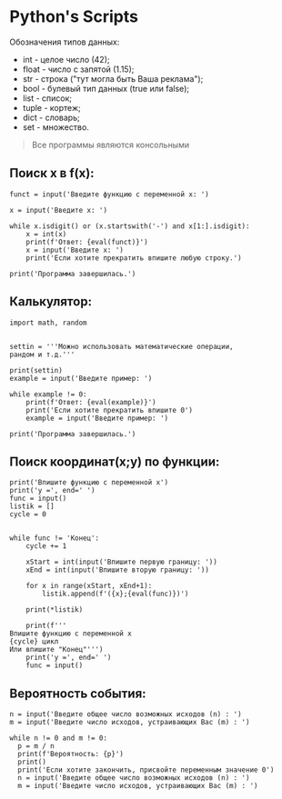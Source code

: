 # Python's Scripts

Обозначения типов данных:
* int - целое число (42);
* float - число с запятой (1.15);
* str - строка ("тут могла быть Ваша реклама");
* bool - булевый тип данных (true или false);
* list - список;
* tuple - кортеж;
* dict - словарь;
* set - множество.

> Все программы являются консольными

## Поиск x в f(x):
```
funct = input('Введите функцию с переменной x: ')

x = input('Введите x: ')

while x.isdigit() or (x.startswith('-') and x[1:].isdigit):
	x = int(x)
	print(f'Ответ: {eval(funct)}')
	x = input('Введите x: ')
	print('Если хотите прекратить впишите любую строку.')

print('Программа завершилась.')
```


## Калькулятор:
```
import math, random


settin = '''Можно использовать математические операции,
рандом и т.д.'''

print(settin)
example = input('Введите пример: ')

while example != 0:
	print(f'Ответ: {eval(example)}')
	print('Если хотите прекратить впишите 0')
	example = input('Введите пример: ')

print('Программа завершилась.')
```


## Поиск координат(x;y) по функции:
```
print('Впишите функцию с переменной x')
print('y =', end=' ')
func = input()
listik = []
cycle = 0


while func != 'Конец':
    cycle += 1

    xStart = int(input('Впишите первую границу: '))
    xEnd = int(input('Впишите вторую границу: '))

    for x in range(xStart, xEnd+1):
        listik.append(f'({x};{eval(func)})')

    print(*listik)
    
    print(f'''
Впишите функцию с переменной x
{cycle} цикл
Или впишите "Конец"''')
    print('y =', end=' ')
    func = input()
```

## Вероятность события:
```
n = input('Введите общее число возможных исходов (n) : ')
m = input('Введите число исходов, устраивающих Вас (m) : ')

while n != 0 and m != 0:
  p = m / n
  print(f'Вероятность: {p}')
  print()
  print('Если хотите закончить, присвойте переменным значение 0')
  n = input('Введите общее число возможных исходов (n) : ')
  m = input('Введите число исходов, устраивающих Вас (m) : ')
```
